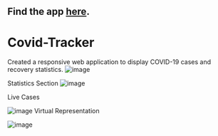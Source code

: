 ## Find the app [here](https://covidtracker28.netlify.app/).
# Covid-Tracker

Created a responsive web application to display COVID-19 cases and recovery statistics.
![image](https://github.com/Surendranv15/Covid-Tracker/assets/172268026/0ef7b5c5-fdd7-4666-9c9a-74693ab19b8c)

Statistics Section
![image](https://github.com/Surendranv15/Covid-Tracker/assets/172268026/538b78c7-0e80-49ea-8386-3c3aa65cdc33)

Live Cases

![image](https://github.com/Surendranv15/Covid-Tracker/assets/172268026/2822bc95-5aaa-4012-b31e-c276e0aebd43)
Virtual Representation

![image](https://github.com/Surendranv15/Covid-Tracker/assets/172268026/174ef7a6-05c5-46fe-806b-78638015df35)
